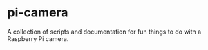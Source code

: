 # pi-camera

A collection of scripts and documentation for fun things to do with a Raspberry Pi camera.
